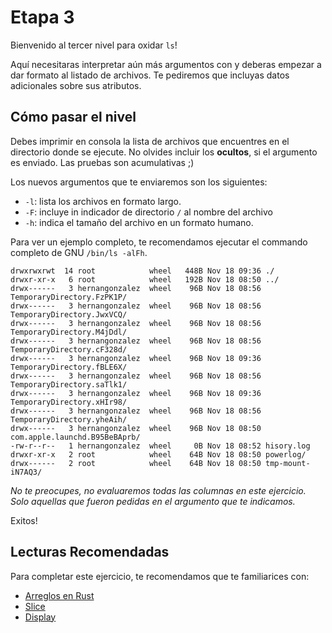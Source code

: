 # Etapa 3
Bienvenido al tercer nivel para oxidar `ls`!

Aquí necesitaras interpretar aún más argumentos con y deberas empezar a dar formato  al listado de archivos. Te pediremos que incluyas datos adicionales sobre sus atributos.

## Cómo pasar el nivel

Debes imprimir en consola la lista de archivos que encuentres en el directorio donde se ejecute. No olvides incluir los **ocultos**, si el argumento es enviado. Las pruebas son acumulativas ;) 

Los nuevos argumentos que te enviaremos son los siguientes:
* `-l`: lista los archivos en formato largo.
* `-F`: incluye in indicador de directorio `/` al nombre del archivo
* `-h`: indica el tamaño del archivo en un formato humano.

Para ver un ejemplo completo, te recomendamos ejecutar el commando completo de GNU `/bin/ls -alFh`. 
```
drwxrwxrwt  14 root            wheel   448B Nov 18 09:36 ./
drwxr-xr-x   6 root            wheel   192B Nov 18 08:50 ../
drwx------   3 hernangonzalez  wheel    96B Nov 18 08:56 TemporaryDirectory.FzPK1P/
drwx------   3 hernangonzalez  wheel    96B Nov 18 08:56 TemporaryDirectory.JwxVCQ/
drwx------   3 hernangonzalez  wheel    96B Nov 18 08:56 TemporaryDirectory.M4jDdl/
drwx------   3 hernangonzalez  wheel    96B Nov 18 08:56 TemporaryDirectory.cF328d/
drwx------   3 hernangonzalez  wheel    96B Nov 18 09:36 TemporaryDirectory.fBLE6X/
drwx------   3 hernangonzalez  wheel    96B Nov 18 08:56 TemporaryDirectory.saTlk1/
drwx------   3 hernangonzalez  wheel    96B Nov 18 09:36 TemporaryDirectory.xHIr98/
drwx------   3 hernangonzalez  wheel    96B Nov 18 08:56 TemporaryDirectory.yheAih/
drwx------   3 hernangonzalez  wheel    96B Nov 18 08:50 com.apple.launchd.B95BeBAprb/
-rw-r--r--   1 hernangonzalez  wheel     0B Nov 18 08:52 hisory.log
drwxr-xr-x   2 root            wheel    64B Nov 18 08:50 powerlog/
drwx------   2 root            wheel    64B Nov 18 08:50 tmp-mount-iN7AQ3/
```

_No te preocupes, no evaluaremos todas las columnas en este ejercicio. Solo aquellas que fueron pedidas en el argumento que te indicamos._

Exitos!

## Lecturas Recomendadas
Para completar este ejercicio, te recomendamos que te familiarices con:
* [Arreglos en Rust](https://doc.rust-lang.org/book/ch08-01-vectors.html)
* [Slice](https://doc.rust-lang.org/book/ch04-03-slices.html#the-slice-type)
* [Display](https://doc.rust-lang.org/std/fmt/trait.Display.html)
